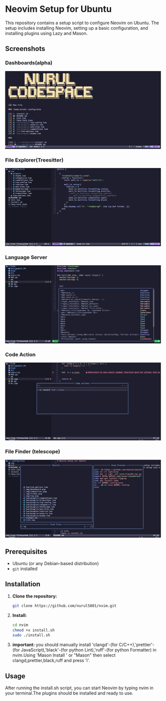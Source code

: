# Neovim Setup for Ubuntu

This repository contains a setup script to configure Neovim on Ubuntu. The setup includes installing Neovim, setting up a basic configuration, and installing plugins using Lazy and Mason.
## Screenshots
### Dashboards(alpha)
![Dashboard](img/dashboard.png)
### File Explorer(Treesitter)
![File Explorer](img/fileex.png)
### Language Server
![Language Server](img/lsp.png)
### Code Action
![Code Action](img/codeaction.png)
### File Finder (telescope) 
![File Finder](img/ff.png)
    

## Prerequisites

- Ubuntu (or any Debian-based distribution)
- `git` installed

## Installation

1. **Clone the repository:**

   ```bash
   git clone https://github.com/nurul5801/nvim.git
   ```
2. **Install:**
   ```bash
   cd nvim
   chmod +x install.sh
   sudo ./install.sh
   ```
3. **important:**
    you should manually install 'clangd'-(for C/C++),'prettier'-(for JavaScript),'black'-(for python Lint),'ruff'-(for python Formatter) in nvim.Using 'Mason Install <NAME>' or "Mason" then select clangd,prettier,black,ruff and press 'i'. 

## Usage
After running the install.sh script, you can start Neovim by typing nvim in your terminal.The plugins should be installed and ready to use.
    

